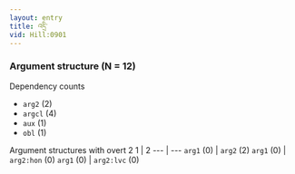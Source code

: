 ```yaml
---
layout: entry
title: འདྲི་
vid: Hill:0901
---
```

### Argument structure (N = 12)
Dependency counts
* `arg2` (2)
* `argcl` (4)
* `aux` (1)
* `obl` (1)


Argument structures with overt 2
1 | 2
--- | ---
`arg1` (0) | `arg2` (2)
`arg1` (0) | `arg2:hon` (0)
`arg1` (0) | `arg2:lvc` (0)
